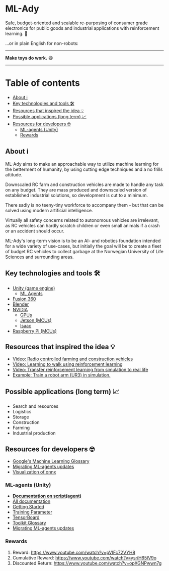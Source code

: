 # ML-Ady <!-- omit in toc -->

Safe, budget-oriented and scalable re-purposing of consumer grade electronics for public goods and industrial applications with reinforcement learning. 🥱

...or in plain English for non-robots:

---

**Make toys do work.** 😄

---

# Table of contents <!-- omit in toc -->

- [About ℹ️](#about-ℹ️)
- [Key technologies and tools 🛠️](#key-technologies-and-tools-️)
- [Resources that inspired the idea 💡](#resources-that-inspired-the-idea-)
- [Possible applications (long term) 📈](#possible-applications-long-term-)
- [Resources for developers 🤓](#resources-for-developers-)
  - [ML-agents (Unity)](#ml-agents-unity)
  - [Rewards](#rewards)

## About ℹ️

ML-Ady aims to make an approachable way to utilize machine learning for the betterment of humanity, by using cutting edge techniques and a no frills attitude.

Downscaled RC farm and construction vehicles are made to handle any task on any budget. They are mass produced and downscaled version of established industrial solutions, so development is cut to a minimum.

There sadly is no teeny-tiny workforce to accompany them - but that can be solved using modern artificial intelligence.

Virtually all safety concerns related to autonomous vehicles are irrelevant, as RC vehicles can hardly scratch children or even small animals if a crash or an accident should occur.

ML-Ady's long-term vision is to be an AI- and robotics foundation intended for a wide variety of use-cases, but initially the goal will be to create a fleet of budget RC vehicles to collect garbage at the Norwegian University of Life Sciences and surrounding areas.

## Key technologies and tools 🛠️

- [Unity (game engine)](https://unity.com/)
  - [ML Agents](https://github.com/Unity-Technologies/ml-agents)
- [Fusion 360](https://www.autodesk.com/products/fusion-360/overview)
- [Blender](https://www.blender.org/)
- [NVIDIA](https://www.nvidia.com/en-us/)
  - [GPUs](https://www.nvidia.com/nb-no/geforce/buy/)
  - [Jetson (MCUs)](https://www.nvidia.com/nb-no/autonomous-machines/jetson-store/)
  - [Isaac](https://www.nvidia.com/en-us/deep-learning-ai/industries/robotics/)
- [Raspberry Pi (MCUs)](https://www.raspberrypi.org/)

## Resources that inspired the idea 💡

- [Video: Radio controlled farming and construction vehicles](https://www.youtube.com/watch?v=knIzDj1Ocoo)
- [Video: Learning to walk using reinforcement learning](https://www.youtube.com/watch?v=knIzDj1Ocoo)
- [Video: Transfer reinforcement learning from simulation to real life](https://www.youtube.com/watch?v=sFY_0e1nTQE)
- [Example: Train a robot arm (UR3) in simulation.](https://www.youtube.com/watch?v=knIzDj1Ocoo)

## Possible applications (long term) 📈

- Search and resources
- Logistics
- Storage
- Construction
- Farming
- Industrial production

## Resources for developers 🤓
- [Google's Machine Learning Glossary](https://developers.google.com/machine-learning/glossary)
- [Migrating ML-agents updates](https://paperswithcode.com/?fbclid=IwAR0xZFDHXZ4oRInnGxIM4foh7hdRxLht_NEvLn8ohtq1IfHrSp3xpOqHuSk)
-  [Visualization of onnx](https://github.com/lutzroeder/netron)
### ML-agents (Unity)
- **[Documentation on script(agent)](https://docs.unity3d.com/Packages/com.unity.ml-agents@1.7/api/Unity.MLAgents.Agent.html#Unity_MLAgents_Agent_OnActionReceived_Unity_MLAgents_Actuators_ActionBuffers_)**
- [All documentation](https://github.com/Unity-Technologies/ml-agents/tree/master/docs)
- [Getting Started](https://github.com/Unity-Technologies/ml-agents/blob/master/docs/Getting-Started.md)
- [Training Parameter](https://github.com/Unity-Technologies/ml-agents/blob/master/docs/Training-Configuration-File.md)
- [TensorBoard](https://github.com/Unity-Technologies/ml-agents/blob/master/docs/Using-Tensorboard.md)
- [Toolkit Glossary](https://github.com/Unity-Technologies/ml-agents/blob/master/docs/Glossary.md)
- [Migrating ML-agents updates](https://github.com/Unity-Technologies/ml-agents/blob/master/docs/Migrating.md)

### Rewards
1. Reward: https://www.youtube.com/watch?v=pVIFc72VYH8
2. Cumulative Reward: https://www.youtube.com/watch?v=ysriH65lV9o
3. Discounted Return: https://www.youtube.com/watch?v=opXGNPwwn7g


